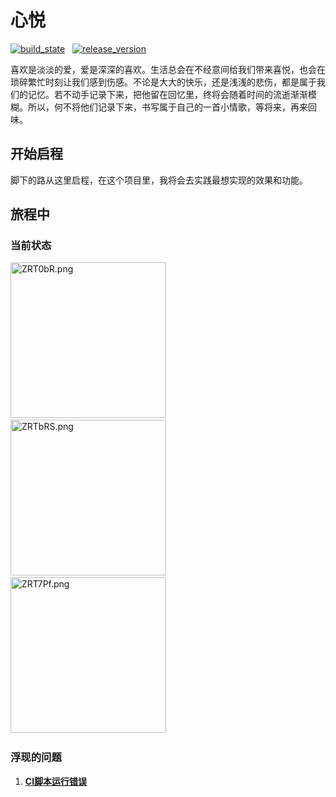# 心悦

[![build_state](https://travis-ci.org/microtears/Mood.svg?branch=master)](https://travis-ci.org/microtears/Mood)&nbsp;&nbsp;
[![release_version](https://img.shields.io/github/release/microtears/Mood.svg)](https://github.com/microtears/Mood/releases)

喜欢是淡淡的爱，爱是深深的喜欢。生活总会在不经意间给我们带来喜悦，也会在琐碎繁忙时刻让我们感到伤感。不论是大大的快乐，还是浅浅的悲伤，都是属于我们的记忆。若不动手记录下来，把他留在回忆里，终将会随着时间的流逝渐渐模糊。所以，何不将他们记录下来，书写属于自己的一首小情歌，等将来，再来回味。

## 开始启程

脚下的路从这里启程，在这个项目里，我将会去实践最想实现的效果和功能。

## 旅程中

### 当前状态

<!-- [![image_preview0](https://s2.ax1x.com/2019/07/12/ZRT0bR.md.png)](https://imgchr.com/i/ZRT0bR) -->

<a href="https://imgchr.com/i/ZRT0bR"><img src="https://s2.ax1x.com/2019/07/12/ZRT0bR.png" alt="ZRT0bR.png" border="0" width="249"/></a>&nbsp;&nbsp;
<a href="https://imgchr.com/i/ZRTbRS"><img src="https://s2.ax1x.com/2019/07/12/ZRTbRS.png" alt="ZRTbRS.png" border="0" width="249"/></a>&nbsp;&nbsp;
<a href="https://imgchr.com/i/ZRT7Pf"><img src="https://s2.ax1x.com/2019/07/12/ZRT7Pf.md.png" alt="ZRT7Pf.png" border="0" width="249"/></a>&nbsp;&nbsp;

### 浮现的问题

1. [**CI脚本运行错误**](questions/CI脚本运行错误.md)
